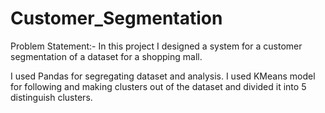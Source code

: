 # Customer_Segmentation

Problem Statement:- 
In this project I designed a system for a customer segmentation of a dataset for a shopping mall.

I used Pandas for segregating dataset and analysis.
I used KMeans model for following and making clusters out  of the dataset and divided it into 5 distinguish clusters.
